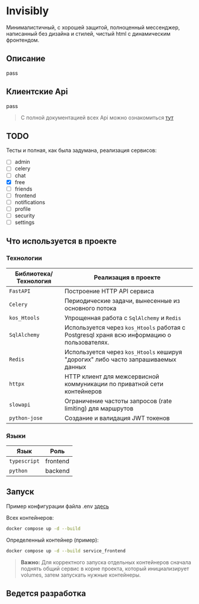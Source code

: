 # Invisibly
Минималистичный, с хорошей защитой, полноценный мессенджер, написанный без дизайна и стилей, чистый html с динамическим фронтендом.

## Описание 
pass

## Клиентские Api
pass

> С полной документацией всех Api можно ознакомиться [тут](https://github.com/KociHH/Invisibly/blob/main/README.api.md)

## TODO
Тесты и полная, как была задумана, реализация сервисов:
- [ ] admin
- [ ] celery
- [ ] chat
- [X] free
- [ ] friends
- [ ] frontend
- [ ] notifications
- [ ] profile
- [ ] security
- [ ] settings

## Что используется в проекте
### Технологии
| Библиотека/Технология | Реализация в проекте |
|-----------------|----------------------------------------------------------|
| `FastAPI`       | Построение HTTP API сервиса |
| `Celery`        | Периодические задачи, вынесенные из основного потока |
| `kos_Htools`    | Упрощенная работа с `SqlAlchemy` и `Redis` |
| `SqlAlchemy`    | Используется через `kos_Htools` работая с Postgresql храня всю информацию о пользователях. |
| `Redis`         | Используется через `kos_Htools` кешируя "дорогих" либо часто запрашиваемых данных |
| `httpx`         | HTTP клиент для межсервисной коммуникации по приватной сети контейнеров |
| `slowapi`       | Ограничение частоты запросов (rate limiting) для маршрутов |
| `python-jose`   | Создание и валидация JWT токенов | 

### Языки
| Язык | Роль |
|-------------|---------------------------|
| `typescript`| frontend |
| `python`    | backend |   

## Запуск
Пример конфигурации файла .env [здесь](https://github.com/KociHH/Invisibly/blob/main/env.txt)

Всех контейнеров:
```bash
docker compose up -d --build
```

Определенный контейнер (пример):
```bash
docker compose up -d --build service_frontend
```

> **Важно:** Для корректного запуска отдельных контейнеров сначала поднять общий сервис в корне проекта, который инициализирует volumes, затем запускать нужные контейнеры.

## Ведется разработка